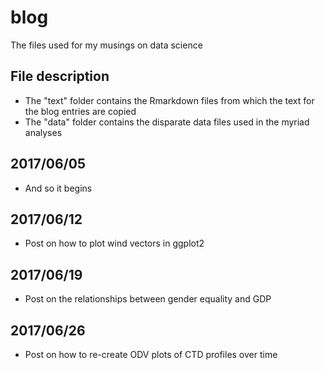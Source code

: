 # blog
The files used for my musings on data science

## File description
* The "text" folder contains the Rmarkdown files from which the text for the blog entries are copied
* The "data" folder contains the disparate data files used in the myriad analyses

## 2017/06/05
* And so it begins

## 2017/06/12
* Post on how to plot wind vectors in ggplot2

## 2017/06/19
* Post on the relationships between gender equality and GDP

## 2017/06/26
* Post on how to re-create ODV plots of CTD profiles over time